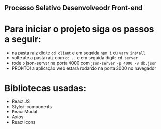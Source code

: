 ## Processo Seletivo Desenvolveodr Front-end

# Para iniciar o projeto siga os passos a seguir:

- na pasta raiz digite `cd client` e em seguida `npm i` ou `yarn install`
- volte até a pasta raiz com `cd ..` e em seguida digite `cd server`
- rode o json-server na porta 4000 com `json-server -p 4000 -w db.json`
- PRONTO! a aplicação web estará rodando na porta 3000 no navegador

# Bibliotecas usadas:

- React JS
- Styled-components
- React Modal
- Axios
- React icons
